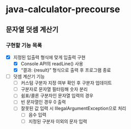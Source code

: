 # java-calculator-precourse
## 문자열 덧셈 계산기
### 구현할 기능 목록

- [x]  지정된 입출력 형식에 맞게 입출력 구현
    - [x]  Console API의 readLine() 사용
    - [x]  “결과: {result}” 형식으로 출력 후 프로그램 종료
- [ ]  덧셈 계산기 기능
    - [ ]  커스텀 구분자 지정 여부 확인 후 구분자 업데이트
    - [ ]  구분자로 문자열 필터링해 숫자 분리
    - [ ]  쉼표/콜론 구분자인 문자열 입력의 경우
    - [ ]  빈 문자열인 경우 0 출력
    - [ ]  잘못된 값 입력 시 IllegalArgumentException으로 처리
        - [ ]  음수 입력
        - [ ]  지정된 구분자 이외의 문자 입력